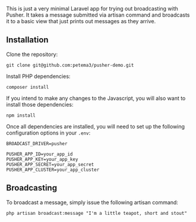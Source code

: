 This is just a very minimal Laravel app for trying out broadcasting with Pusher.  It takes a message submitted via artisan command and broadcasts it to a basic view that just prints out messages as they arrive.

## Installation

Clone the repository:

```
git clone git@github.com:petema3/pusher-demo.git
```

Install PHP dependencies:

```
composer install
```

If you intend to make any changes to the Javascript, you will also want to install those dependencies:

```
npm install
```

Once all dependencies are installed, you will need to set up the following configuration options in your `.env`:

```
BROADCAST_DRIVER=pusher

PUSHER_APP_ID=your_app_id
PUSHER_APP_KEY=your_app_key
PUSHER_APP_SECRET=your_app_secret
PUSHER_APP_CLUSTER=your_app_cluster
```

## Broadcasting

To broadcast a message, simply issue the following artisan command:

```
php artisan broadcast:message "I'm a little teapot, short and stout"
```
